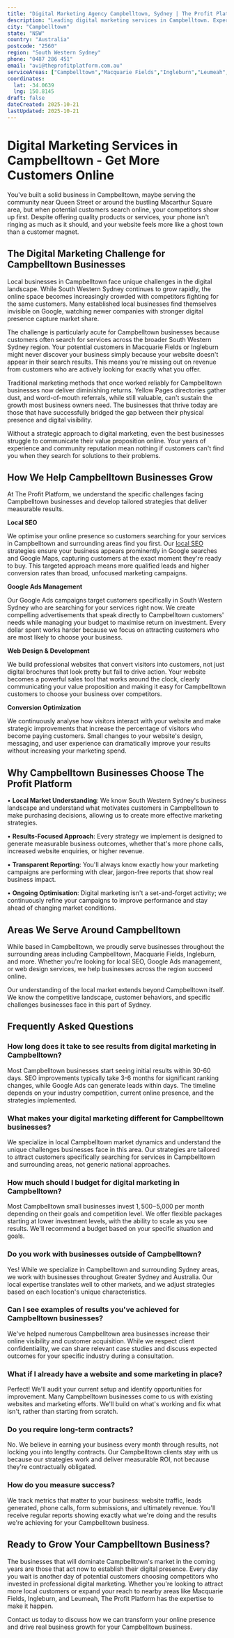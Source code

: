 ```yaml
---
title: "Digital Marketing Agency Campbelltown, Sydney | The Profit Platform"
description: "Leading digital marketing services in Campbelltown. Expert SEO, Google Ads & web design for South Western Sydney businesses. Call 0487 286 451 for a free consultation."
city: "Campbelltown"
state: "NSW"
country: "Australia"
postcode: "2560"
region: "South Western Sydney"
phone: "0487 286 451"
email: "avi@theprofitplatform.com.au"
serviceAreas: ["Campbelltown","Macquarie Fields","Ingleburn","Leumeah","Minto"]
coordinates:
  lat: -34.0639
  lng: 150.8145
draft: false
dateCreated: 2025-10-21
lastUpdated: 2025-10-21
---
```


<script type="application/ld+json">
{
  "@context": "https://schema.org",
  "@type": "LocalBusiness",
  "@id": "https://theprofitplatform.com.au/locations/campbelltown/",
  "name": "The Profit Platform",
  "description": "Leading digital marketing services in Campbelltown. Expert SEO, Google Ads & web design for South Western Sydney businesses. Call 0487 286 451 for a free consultation.",
  "url": "https://theprofitplatform.com.au/locations/campbelltown/",
  "telephone": "0487 286 451",
  "email": "avi@theprofitplatform.com.au",
  "address": {
    "@type": "PostalAddress",
    "addressLocality": "Campbelltown",
    "addressRegion": "NSW",
    "postalCode": "2560",
    "addressCountry": "AU"
  },
  "areaServed": {
    "@type": "City",
    "name": "Campbelltown"
  },
  "priceRange": "$$",
  "openingHours": "Mo-Fr 09:00-18:00",
  "sameAs": [
    "https://www.facebook.com/theprofitplatform",
    "https://www.linkedin.com/company/theprofitplatform",
    "https://twitter.com/profitplatform"
  ],
  "geo": {
    "@type": "GeoCoordinates"
  }
}
</script>


# Digital Marketing Services in Campbelltown - Get More Customers Online

You've built a solid business in Campbelltown, maybe serving the community near Queen Street or around the bustling Macarthur Square area, but when potential customers search online, your competitors show up first. Despite offering quality products or services, your phone isn't ringing as much as it should, and your website feels more like a ghost town than a customer magnet.

## The Digital Marketing Challenge for Campbelltown Businesses

Local businesses in Campbelltown face unique challenges in the digital landscape. While South Western Sydney continues to grow rapidly, the online space becomes increasingly crowded with competitors fighting for the same customers. Many established local businesses find themselves invisible on Google, watching newer companies with stronger digital presence capture market share.

The challenge is particularly acute for Campbelltown businesses because customers often search for services across the broader South Western Sydney region. Your potential customers in Macquarie Fields or Ingleburn might never discover your business simply because your website doesn't appear in their search results. This means you're missing out on revenue from customers who are actively looking for exactly what you offer.

Traditional marketing methods that once worked reliably for Campbelltown businesses now deliver diminishing returns. Yellow Pages directories gather dust, and word-of-mouth referrals, while still valuable, can't sustain the growth most business owners need. The businesses that thrive today are those that have successfully bridged the gap between their physical presence and digital visibility.

Without a strategic approach to digital marketing, even the best businesses struggle to communicate their value proposition online. Your years of experience and community reputation mean nothing if customers can't find you when they search for solutions to their problems.

## How We Help Campbelltown Businesses Grow

At The Profit Platform, we understand the specific challenges facing Campbelltown businesses and develop tailored strategies that deliver measurable results.

**Local SEO**

We optimise your online presence so customers searching for your services in Campbelltown and surrounding areas find you first. Our [local SEO](/blog/what-is-local-seo-complete-guide-for-sydney-businesses/) strategies ensure your business appears prominently in Google searches and Google Maps, capturing customers at the exact moment they're ready to buy. This targeted approach means more qualified leads and higher conversion rates than broad, unfocused marketing campaigns.

**Google Ads Management**

Our Google Ads campaigns target customers specifically in South Western Sydney who are searching for your services right now. We create compelling advertisements that speak directly to Campbelltown customers' needs while managing your budget to maximise return on investment. Every dollar spent works harder because we focus on attracting customers who are most likely to choose your business.

**Web Design & Development**

We build professional websites that convert visitors into customers, not just digital brochures that look pretty but fail to drive action. Your website becomes a powerful sales tool that works around the clock, clearly communicating your value proposition and making it easy for Campbelltown customers to choose your business over competitors.

**Conversion Optimization**

We continuously analyse how visitors interact with your website and make strategic improvements that increase the percentage of visitors who become paying customers. Small changes to your website's design, messaging, and user experience can dramatically improve your results without increasing your marketing spend.

## Why Campbelltown Businesses Choose The Profit Platform

• **Local Market Understanding**: We know South Western Sydney's business landscape and understand what motivates customers in Campbelltown to make purchasing decisions, allowing us to create more effective marketing strategies.

• **Results-Focused Approach**: Every strategy we implement is designed to generate measurable business outcomes, whether that's more phone calls, increased website enquiries, or higher revenue.

• **Transparent Reporting**: You'll always know exactly how your marketing campaigns are performing with clear, jargon-free reports that show real business impact.

• **Ongoing Optimisation**: Digital marketing isn't a set-and-forget activity; we continuously refine your campaigns to improve performance and stay ahead of changing market conditions.


## Areas We Serve Around Campbelltown

While based in Campbelltown, we proudly serve businesses throughout the surrounding areas including Campbelltown, Macquarie Fields, Ingleburn, and more. Whether you're looking for local SEO, Google Ads management, or web design services, we help businesses across the region succeed online.

Our understanding of the local market extends beyond Campbelltown itself. We know the competitive landscape, customer behaviors, and specific challenges businesses face in this part of Sydney.


## Frequently Asked Questions

### How long does it take to see results from digital marketing in Campbelltown?

Most Campbelltown businesses start seeing initial results within 30-60 days. SEO improvements typically take 3-6 months for significant ranking changes, while Google Ads can generate leads within days. The timeline depends on your industry competition, current online presence, and the strategies implemented.

### What makes your digital marketing different for Campbelltown businesses?

We specialize in local Campbelltown market dynamics and understand the unique challenges businesses face in this area. Our strategies are tailored to attract customers specifically searching for services in Campbelltown and surrounding areas, not generic national approaches.

### How much should I budget for digital marketing in Campbelltown?

Most Campbelltown small businesses invest $1,500-$5,000 per month depending on their goals and competition level. We offer flexible packages starting at lower investment levels, with the ability to scale as you see results. We'll recommend a budget based on your specific situation and goals.

### Do you work with businesses outside of Campbelltown?

Yes! While we specialize in Campbelltown and surrounding Sydney areas, we work with businesses throughout Greater Sydney and Australia. Our local expertise translates well to other markets, and we adjust strategies based on each location's unique characteristics.

### Can I see examples of results you've achieved for Campbelltown businesses?

We've helped numerous Campbelltown area businesses increase their online visibility and customer acquisition. While we respect client confidentiality, we can share relevant case studies and discuss expected outcomes for your specific industry during a consultation.

### What if I already have a website and some marketing in place?

Perfect! We'll audit your current setup and identify opportunities for improvement. Many Campbelltown businesses come to us with existing websites and marketing efforts. We'll build on what's working and fix what isn't, rather than starting from scratch.

### Do you require long-term contracts?

No. We believe in earning your business every month through results, not locking you into lengthy contracts. Our Campbelltown clients stay with us because our strategies work and deliver measurable ROI, not because they're contractually obligated.

### How do you measure success?

We track metrics that matter to your business: website traffic, leads generated, phone calls, form submissions, and ultimately revenue. You'll receive regular reports showing exactly what we're doing and the results we're achieving for your Campbelltown business.

## Ready to Grow Your Campbelltown Business?

The businesses that will dominate Campbelltown's market in the coming years are those that act now to establish their digital presence. Every day you wait is another day of potential customers choosing competitors who invested in professional digital marketing. Whether you're looking to attract more local customers or expand your reach to nearby areas like Macquarie Fields, Ingleburn, and Leumeah, The Profit Platform has the expertise to make it happen.

Contact us today to discuss how we can transform your online presence and drive real business growth for your Campbelltown business.